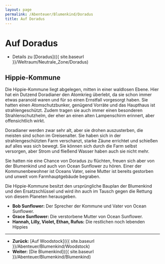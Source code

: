 ```yaml
---
layout: page
permalink: /Abenteuer/Blumenkind/Doradus
title: Auf Doradus
---
```



# Auf Doradus


- Details zu [Doradus]({{ site.baseurl }}/Weltraum/Neutrale_Zone/Doradus)

## Hippie-Kommune

Die Hippie-Kommune liegt abgelegen, mitten in einer waldlosen Ebene. Hier hat ein Dutzend Doradianer den Atomkrieg überlebt, da sie schon immer etwas paranoid waren und für so einen Ernstfall vorgesorgt haben. Sie hatten einen Atomschutzbunker, genügend Vorräte und das Haupthaus ist strahlengeschützt. Zudem tragen sie auch immer einen besonderen Strahlenschutzhelm, der eher an einen alten Lampenschirm erinnert, aber offensichtlich wirkt.

Doradianer werden zwar sehr alt, aber sie drohen auszusterben, die meisten sind schon im Greisenalter. Sie haben sich in der strahlengeschützten Farm verschanzt, starke Zäune errichtet und schießen auf alles was sich bewegt. Sie können sich durch die Farm selbst versorgen, aber Strom und fließend Wasser haben auch sie nicht mehr.

Sie hatten nie eine Chance von Doradus zu flüchten, freuen sich aber von der Blumenkind und auch von Ocean Sunflower zu hören. Einer der Kommunenbewohner ist Oceans Vater, seine Mutter ist bereits gestorben und unweit vom Farmhauptgebäude begraben.

Die Hippie-Kommune besitzt den ursprüngliche Bauplan der Blumenkind und den Ersatzschlüssel und wird ihn auch im Tausch gegen die Rettung von diesem Planeten herausgeben.

- **Bob Sunflower:** Der Sprecher der Kommune und Vater von Ocean Sunflower.
- **Grace Sunflower:** Die verstorbene Mutter von Ocean Sunflower.
- **Hannah, Lilly, Violet, Ethan, Rufus:** Die restlichen noch lebenden Hippies



***

- **Zurück:** [Auf Woodstock]({{ site.baseurl }}/Abenteuer/Blumenkind/Woodstock)
- **Weiter:** [Die Blumenkind]({{ site.baseurl }}/Abenteuer/Blumenkind/Blumenkind)



